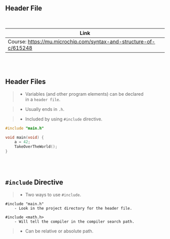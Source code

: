 ## Header File

<br />

| Link |
| ---- |
| Course: https://mu.microchip.com/syntax-and-structure-of-c/615248 |

<br />
<br />


## Header Files

> - Variables (and other program elements) can be declared <br />
    in a `header file`.

> - Usually ends in `.h`.

> - Included by using `#include` directive.

```c
#include "main.h"

void main(void) {
    a = 42;
    TakeOverTheWorld();
}
```

<br />
<br />



## `#include` Directive

> - Two ways to use `#include`.

```plaintext
#include "main.h"
    - Look in the project directory for the header file.

#include <math.h>
    - Will tell the compiler in the compiler search path.
```

> - Can be relative or absolute path.
